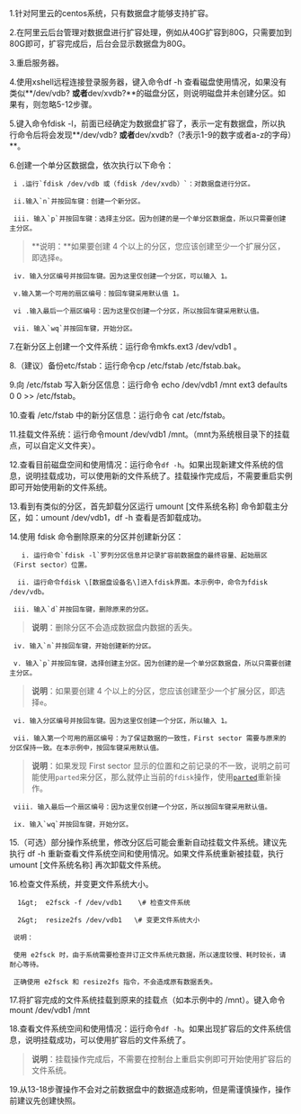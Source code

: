 1.针对阿里云的centos系统，只有数据盘才能够支持扩容。

2.在阿里云后台管理对数据盘进行扩容处理，例如从40G扩容到80G，只需要加到80G即可，扩容完成后，后台会显示数据盘为80G。

3.重启服务器。

4.使用xshell远程连接登录服务器，键入命令df -h 查看磁盘使用情况，如果没有类似**/dev/vdb? **或者**dev/xvdb?**的磁盘分区，则说明磁盘并未创建分区。如果有，则忽略5-12步骤。

5.键入命令fdisk -l，前面已经确定为数据盘扩容了，表示一定有数据盘，所以执行命令后将会发现**/dev/vdb? **或者**dev/xvdb?（?表示1-9的数字或者a-z的字母）**。

6.创建一个单分区数据盘，依次执行以下命令：

     i .运行`fdisk /dev/vdb 或（fdisk /dev/xvdb）`：对数据盘进行分区。

     ii.输入`n`并按回车键：创建一个新分区。

     iii. 输入`p`并按回车键：选择主分区。因为创建的是一个单分区数据盘，所以只需要创建主分区。

> **说明：**如果要创建 4 个以上的分区，您应该创建至少一个扩展分区，即选择`e`。

     iv. 输入分区编号并按回车键。因为这里仅创建一个分区，可以输入 1。

     v.输入第一个可用的扇区编号：按回车键采用默认值 1。

     vi .输入最后一个扇区编号：因为这里仅创建一个分区，所以按回车键采用默认值。   

     vii. 输入`wq`并按回车键，开始分区。

7.在新分区上创建一个文件系统：运行命令mkfs.ext3 /dev/vdb1 。

8.（建议）备份etc/fstab：运行命令cp /etc/fstab /etc/fstab.bak。

9.向 /etc/fstab 写入新分区信息：运行命令 echo /dev/vdb1 /mnt ext3 defaults 0 0 &gt;&gt; /etc/fstab。

10.查看 /etc/fstab 中的新分区信息：运行命令 cat /etc/fstab。

11.挂载文件系统：运行命令mount /dev/vdb1 /mnt。（mnt为系统根目录下的挂载点，可以自定义文件夹）。

12.查看目前磁盘空间和使用情况：运行命令`df -h`。如果出现新建文件系统的信息，说明挂载成功，可以使用新的文件系统了。挂载操作完成后，不需要重启实例即可开始使用新的文件系统。

13.看到有类似的分区，首先卸载分区运行 umount \[文件系统名称\] 命令卸载主分区，如：umount /dev/vdb1，df -h 查看是否卸载成功。

14.使用 fdisk 命令删除原来的分区并创建新分区：

       i. 运行命令`fdisk -l`罗列分区信息并记录扩容前数据盘的最终容量、起始扇区（First sector）位置。

      ii. 运行命令fdisk \[数据盘设备名\]进入fdisk界面。本示例中，命令为fdisk /dev/vdb。

     iii. 输入`d`并按回车键，删除原来的分区。

> **说明**：删除分区不会造成数据盘内数据的丢失。

     iv. 输入`n`并按回车键，开始创建新的分区。

     v. 输入`p`并按回车键，选择创建主分区。因为创建的是一个单分区数据盘，所以只需要创建主分区。

> **说明**：如果要创建 4 个以上的分区，您应该创建至少一个扩展分区，即选择`e`。

     vi. 输入分区编号并按回车键。因为这里仅创建一个分区，所以输入 1。

     vii. 输入第一个可用的扇区编号：为了保证数据的一致性，First sector 需要与原来的分区保持一致。在本示例中，按回车键采用默认值。

> **说明**：如果发现 First sector 显示的位置和之前记录的不一致，说明之前可能使用`parted`来分区，那么就停止当前的`fdisk`操作，使用[`parted`](https://help.aliyun.com/document_detail/25452.html?spm=a2c4g.11186623.6.668.EZt6T6#parted)重新操作。

     viii. 输入最后一个扇区编号：因为这里仅创建一个分区，所以按回车键采用默认值。

     ix. 输入`wq`并按回车键，开始分区。

15.（可选）部分操作系统里，修改分区后可能会重新自动挂载文件系统。建议先执行 df -h 重新查看文件系统空间和使用情况。如果文件系统重新被挂载，执行 umount \[文件系统名称\] 再次卸载文件系统。

16.检查文件系统，并变更文件系统大小。

      1&gt;  e2fsck -f /dev/vdb1    \# 检查文件系统

      2&gt;  resize2fs /dev/vdb1   \# 变更文件系统大小

     说明：

     使用 e2fsck 时，由于系统需要检查并订正文件系统元数据，所以速度较慢、耗时较长，请耐心等待。

     正确使用 e2fsck 和 resize2fs 指令，不会造成原有数据丢失。

17.将扩容完成的文件系统挂载到原来的挂载点（如本示例中的 /mnt）。键入命令mount /dev/vdb1 /mnt

18.查看文件系统空间和使用情况：运行命令`df -h`。如果出现扩容后的文件系统信息，说明挂载成功，可以使用扩容后的文件系统了。

> **说明**：挂载操作完成后，不需要在控制台上重启实例即可开始使用扩容后的文件系统。



19.从13-18步骤操作不会对之前数据盘中的数据造成影响，但是需谨慎操作，操作前建议先创建快照。

```

```



